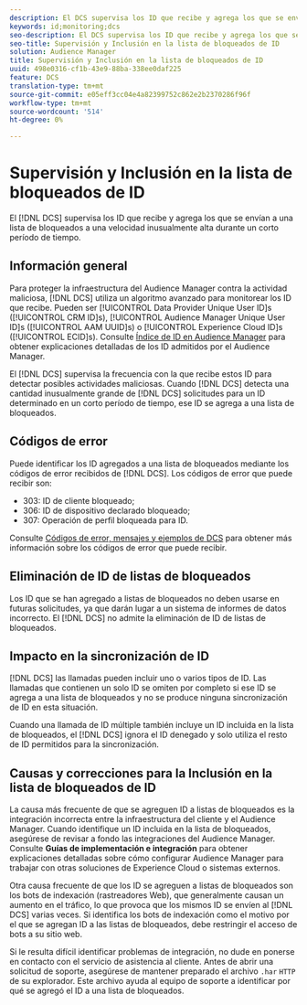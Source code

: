 ```yaml
---
description: El DCS supervisa los ID que recibe y agrega los que se envían a una lista de bloqueados a una velocidad inusualmente alta durante un corto período de tiempo.
keywords: id;monitoring;dcs
seo-description: El DCS supervisa los ID que recibe y agrega los que se envían a una lista de bloqueados a una velocidad inusualmente alta durante un corto período de tiempo.
seo-title: Supervisión y Inclusión en la lista de bloqueados de ID
solution: Audience Manager
title: Supervisión y Inclusión en la lista de bloqueados de ID
uuid: 498e0316-cf1b-43e9-88ba-338ee0daf225
feature: DCS
translation-type: tm+mt
source-git-commit: e05eff3cc04e4a82399752c862e2b2370286f96f
workflow-type: tm+mt
source-wordcount: '514'
ht-degree: 0%

---
```



# Supervisión y Inclusión en la lista de bloqueados de ID

El [!DNL DCS] supervisa los ID que recibe y agrega los que se envían a una lista de bloqueados a una velocidad inusualmente alta durante un corto período de tiempo.

## Información general

Para proteger la infraestructura del Audience Manager contra la actividad maliciosa, [!DNL DCS] utiliza un algoritmo avanzado para monitorear los ID que recibe. Pueden ser [!UICONTROL Data Provider Unique User ID]s ([!UICONTROL CRM ID]s), [!UICONTROL Audience Manager Unique User ID]s ([!UICONTROL AAM UUID]s) o [!UICONTROL Experience Cloud ID]s ([!UICONTROL ECID]s). Consulte [Índice de ID en Audience Manager](../../../reference/ids-in-aam.md) para obtener explicaciones detalladas de los ID admitidos por el Audience Manager.

El [!DNL DCS] supervisa la frecuencia con la que recibe estos ID para detectar posibles actividades maliciosas. Cuando [!DNL DCS] detecta una cantidad inusualmente grande de [!DNL DCS] solicitudes para un ID determinado en un corto período de tiempo, ese ID se agrega a una lista de bloqueados.

## Códigos de error

Puede identificar los ID agregados a una lista de bloqueados mediante los códigos de error recibidos de [!DNL DCS]. Los códigos de error que puede recibir son:

* 303: ID de cliente bloqueado;
* 306: ID de dispositivo declarado bloqueado;
* 307: Operación de perfil bloqueada para ID.

Consulte [Códigos de error, mensajes y ejemplos de DCS](dcs-error-codes.md) para obtener más información sobre los códigos de error que puede recibir.

## Eliminación de ID de listas de bloqueados

Los ID que se han agregado a listas de bloqueados no deben usarse en futuras solicitudes, ya que darán lugar a un sistema de informes de datos incorrecto. El [!DNL DCS] no admite la eliminación de ID de listas de bloqueados.

## Impacto en la sincronización de ID

[!DNL DCS] las llamadas pueden incluir uno o varios tipos de ID. Las llamadas que contienen un solo ID se omiten por completo si ese ID se agrega a una lista de bloqueados y no se produce ninguna sincronización de ID en esta situación.

Cuando una llamada de ID múltiple también incluye un ID incluida en la lista de bloqueados, el [!DNL DCS] ignora el ID denegado y solo utiliza el resto de ID permitidos para la sincronización.

## Causas y correcciones para la Inclusión en la lista de bloqueados de ID

La causa más frecuente de que se agreguen ID a listas de bloqueados es la integración incorrecta entre la infraestructura del cliente y el Audience Manager. Cuando identifique un ID incluida en la lista de bloqueados, asegúrese de revisar a fondo las integraciones del Audience Manager. Consulte **Guías de implementación e integración** para obtener explicaciones detalladas sobre cómo configurar Audience Manager para trabajar con otras soluciones de Experience Cloud o sistemas externos.

Otra causa frecuente de que los ID se agreguen a listas de bloqueados son los bots de indexación (rastreadores Web), que generalmente causan un aumento en el tráfico, lo que provoca que los mismos ID se envíen al [!DNL DCS] varias veces. Si identifica los bots de indexación como el motivo por el que se agregan ID a las listas de bloqueados, debe restringir el acceso de bots a su sitio web.

Si le resulta difícil identificar problemas de integración, no dude en ponerse en contacto con el servicio de asistencia al cliente. Antes de abrir una solicitud de soporte, asegúrese de mantener preparado el archivo `.har` `HTTP` de su explorador. Este archivo ayuda al equipo de soporte a identificar por qué se agregó el ID a una lista de bloqueados.